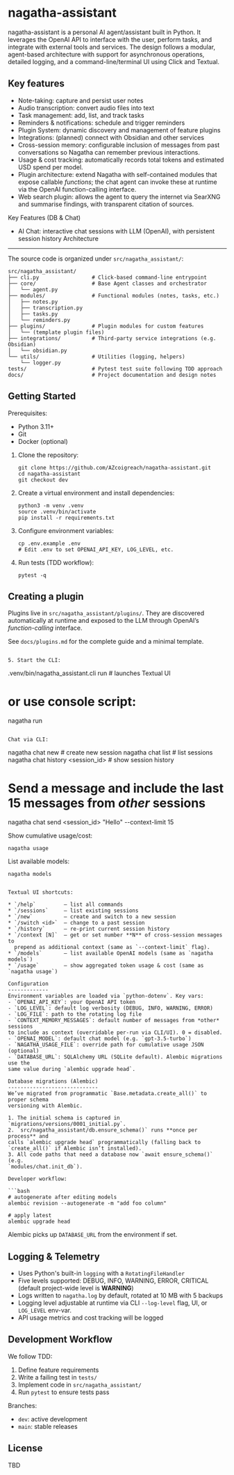# nagatha-assistant

nagatha-assistant is a personal AI agent/assistant built in Python. It leverages the OpenAI API to interface with the user, perform tasks, and integrate with external tools and services. The design follows a modular, agent-based architecture with support for asynchronous operations, detailed logging, and a command-line/terminal UI using Click and Textual.

Key features
------------
- Note-taking: capture and persist user notes
- Audio transcription: convert audio files into text
- Task management: add, list, and track tasks
- Reminders & notifications: schedule and trigger reminders
- Plugin System: dynamic discovery and management of feature plugins
- Integrations: (planned) connect with Obsidian and other services
- Cross-session memory: configurable inclusion of messages from past
  conversations so Nagatha can remember previous interactions.
- Usage & cost tracking: automatically records total tokens and estimated USD
  spend per model.
- Plugin architecture: extend Nagatha with self-contained modules that expose
  callable *functions*; the chat agent can invoke these at runtime via the
  OpenAI function-calling interface.
- Web search plugin: allows the agent to query the internet via SearXNG and
  summarise findings, with transparent citation of sources.

Key Features (DB & Chat)
- AI Chat: interactive chat sessions with LLM (OpenAI), with persistent session history
Architecture
------------
The source code is organized under `src/nagatha_assistant/`:

```
src/nagatha_assistant/
├── cli.py                 # Click-based command-line entrypoint
├── core/                  # Base Agent classes and orchestrator
│   └── agent.py
├── modules/               # Functional modules (notes, tasks, etc.)
│   ├── notes.py
│   ├── transcription.py
│   ├── tasks.py
│   └── reminders.py
├── plugins/               # Plugin modules for custom features
│   └── (template plugin files)
├── integrations/          # Third-party service integrations (e.g. Obsidian)
│   └── obsidian.py
└── utils/                 # Utilities (logging, helpers)
    └── logger.py
tests/                     # Pytest test suite following TDD approach
docs/                      # Project documentation and design notes
```

Getting Started
---------------

Prerequisites:
- Python 3.11+
- Git
- Docker (optional)

1. Clone the repository:

   ```
   git clone https://github.com/AZcoigreach/nagatha-assistant.git
   cd nagatha-assistant
   git checkout dev
   ```

2. Create a virtual environment and install dependencies:

   ```
   python3 -m venv .venv
   source .venv/bin/activate
   pip install -r requirements.txt
   ```

3. Configure environment variables:

   ```
   cp .env.example .env
   # Edit .env to set OPENAI_API_KEY, LOG_LEVEL, etc.
   ```

4. Run tests (TDD workflow):

   ```
   pytest -q

Creating a plugin
-----------------
Plugins live in `src/nagatha_assistant/plugins/`.
They are discovered automatically at runtime and exposed to the LLM through
OpenAI’s *function-calling* interface.

See `docs/plugins.md` for the complete guide and a minimal template.
   ```

5. Start the CLI:

   ```
   .venv/bin/nagatha_assistant.cli run    # launches Textual UI
   # or use console script:
   nagatha run
   ```

Chat via CLI:

   ```
   nagatha chat new                     # create new session
   nagatha chat list                    # list sessions
   nagatha chat history <session_id>    # show session history
   # Send a message and include the last 15 messages from *other* sessions
   nagatha chat send <session_id> "Hello" --context-limit 15

Show cumulative usage/cost:

   ```
   nagatha usage
   ```

List available models:

   ```
   nagatha models
   ```
   ```

Textual UI shortcuts:

   * `/help`         – list all commands  
   * `/sessions`     – list existing sessions  
   * `/new`          – create and switch to a new session  
   * `/switch <id>`  – change to a past session  
   * `/history`      – re-print current session history  
   * `/context [N]`  – get or set number **N** of cross-session messages to
     prepend as additional context (same as `--context-limit` flag).
   * `/models`       – list available OpenAI models (same as `nagatha models`)  
   * `/usage`        – show aggregated token usage & cost (same as `nagatha usage`)

Configuration
-------------
Environment variables are loaded via `python-dotenv`. Key vars:
- `OPENAI_API_KEY`: your OpenAI API token
- `LOG_LEVEL`: default log verbosity (DEBUG, INFO, WARNING, ERROR)
- `LOG_FILE`: path to the rotating log file
- `CONTEXT_MEMORY_MESSAGES`: default number of messages from *other* sessions
  to include as context (overridable per-run via CLI/UI). 0 = disabled.
- `OPENAI_MODEL`: default chat model (e.g. `gpt-3.5-turbo`)
- `NAGATHA_USAGE_FILE`: override path for cumulative usage JSON (optional)
- `DATABASE_URL`: SQLAlchemy URL (SQLite default). Alembic migrations use the
  same value during `alembic upgrade head`.

Database migrations (Alembic)
-----------------------------
We’ve migrated from programmatic `Base.metadata.create_all()` to proper schema
versioning with Alembic.

1. The initial schema is captured in `migrations/versions/0001_initial.py`.
2. `src/nagatha_assistant/db.ensure_schema()` runs **once per process** and
   calls `alembic upgrade head` programmatically (falling back to
   `create_all()` if Alembic isn’t installed).
3. All code paths that need a database now `await ensure_schema()` (e.g.
   `modules/chat.init_db`).

Developer workflow:

```bash
# autogenerate after editing models
alembic revision --autogenerate -m "add foo column"

# apply latest
alembic upgrade head
```

Alembic picks up `DATABASE_URL` from the environment if set.


Logging & Telemetry
-------------------
- Uses Python's built-in `logging` with a `RotatingFileHandler`
- Five levels supported: DEBUG, INFO, WARNING, ERROR, CRITICAL (default
  project-wide level is **WARNING**)
- Logs written to `nagatha.log` by default, rotated at 10 MB with 5 backups
- Logging level adjustable at runtime via CLI `--log-level` flag, UI, or
  `LOG_LEVEL` env-var.
- API usage metrics and cost tracking will be logged

Development Workflow
--------------------
We follow TDD:
1. Define feature requirements
2. Write a failing test in `tests/`
3. Implement code in `src/nagatha_assistant/`
4. Run `pytest` to ensure tests pass

Branches:
- `dev`: active development
- `main`: stable releases

License
-------
TBD